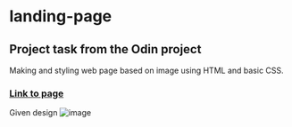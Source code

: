 # landing-page 

## Project task from the Odin project

Making and styling web page based on image using HTML and basic CSS.

### [Link to page](ivanm994.github.io/study-landing-page)

Given design
![image](https://user-images.githubusercontent.com/97364589/216725064-b43f2986-888c-4a9f-a7d6-cc7213b92c74.png)







